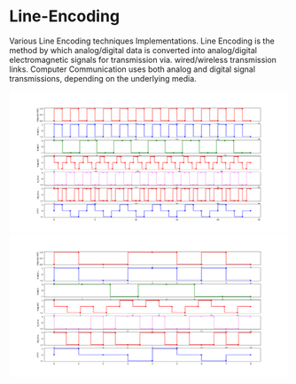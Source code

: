 # Line-Encoding
Various Line Encoding techniques Implementations. Line Encoding is the method by which analog/digital data is converted into analog/digital electromagnetic signals for transmission via. wired/wireless transmission links. Computer Communication uses both analog and digital signal transmissions, depending on the underlying media.

![Image1](LineEncodingOutput24BitsData.png)
![Image2](Output1.png)
